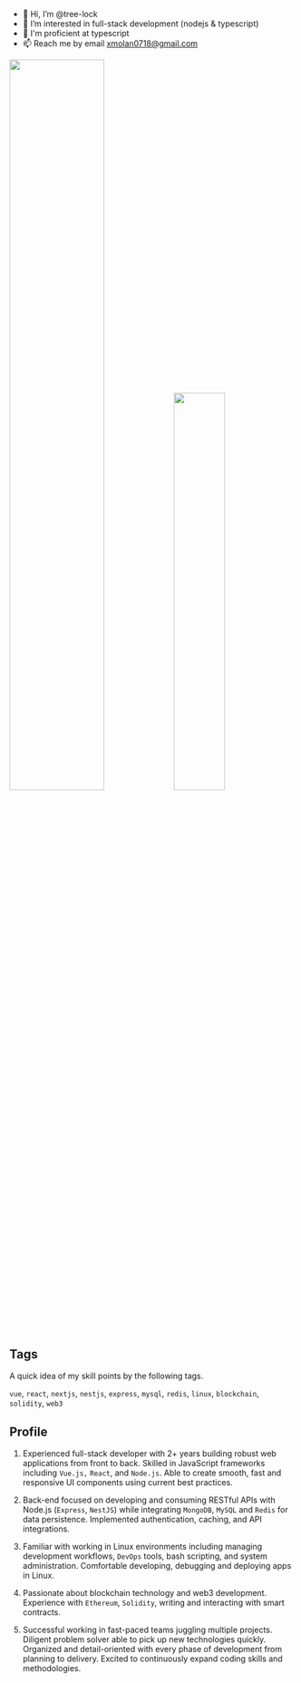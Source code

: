 - 👋 Hi, I’m @tree-lock
- 👀 I’m interested in full-stack development (nodejs & typescript)
- 🌱 I'm proficient at typescript
- 📫 Reach me by email xmolan0718@gmail.com

<img align="" width="57.5%" src="https://github-readme-stats-sigma-five.vercel.app/api?username=tree-lock&hide_title=true&hide_border=true&show_icons=true&include_all_commits=true&line_height=21&theme=vue-dark&border_radius=0" /><img align="" width="42.4%" src="https://github-readme-stats-sigma-five.vercel.app/api/top-langs/?username=tree-lock&hide_title=true&hide_border=true&layout=compact&theme=vue-dark&border_radius=0&hide=python" />

## Tags

A quick idea of my skill points by the following tags.

`vue`, `react`, `nextjs`, `nestjs`, `express`, `mysql`, `redis`, `linux`, `blockchain`, `solidity`, `web3`

## Profile

1. Experienced full-stack developer with 2+ years building robust web applications from front to back. Skilled in JavaScript frameworks including `Vue.js,` `React`, and `Node.js`. Able to create smooth, fast and responsive UI components using current best practices.

2. Back-end focused on developing and consuming RESTful APIs with Node.js (`Express`, `NestJS`) while integrating `MongoDB`, `MySQL` and `Redis` for data persistence. Implemented authentication, caching, and API integrations.

3. Familiar with working in Linux environments including managing development workflows, `DevOps` tools, bash scripting, and system administration. Comfortable developing, debugging and deploying apps in Linux.

4. Passionate about blockchain technology and web3 development. Experience with `Ethereum`, `Solidity`, writing and interacting with smart contracts.

5. Successful working in fast-paced teams juggling multiple projects. Diligent problem solver able to pick up new technologies quickly. Organized and detail-oriented with every phase of development from planning to delivery. Excited to continuously expand coding skills and methodologies.
